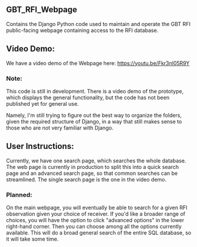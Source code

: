 ## GBT_RFI_Webpage

Contains the Django Python code used to maintain and operate the GBT RFI public-facing webpage containing access to the RFI database. 

## Video Demo: 
We have a video demo of the Webpage here: 
https://youtu.be/Fkr3nl05R9Y

### Note: 

This code is still in development. There is a video demo of the prototype, which displays the general functionality, but the code has not been published yet for general use. 

Namely, I'm still trying to figure out the best way to organize the folders, given the required structure of Django, in a way that still makes sense to those who are not very familiar with Django. 

## User Instructions:

Currently, we have one search page, which searches the whole database. The web page is currently in production to split this into a quick search page and an advanced search page, so that common searches can be streamlined. The single search page is the one in the video demo.

### Planned: 

On the main webpage, you will eventually be able to search for a given RFI observation given your choice of receiver. If you'd like a broader range of choices, you will have the option to click "advanced options" in the lower right-hand corner. Then you can choose among all the options currently available. This will do a broad general search of the entire SQL database, so it will take some time.


